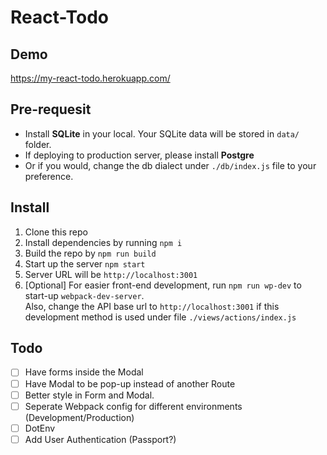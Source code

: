 # React-Todo

## Demo 
https://my-react-todo.herokuapp.com/

## Pre-requesit
* Install __SQLite__ in your local. Your SQLite data will be stored in `data/` folder.
* If deploying to production server, please install __Postgre__
* Or if you would, change the db dialect under `./db/index.js` file to your preference.

## Install
1. Clone this repo
1. Install dependencies by running `npm i`
1. Build the repo by `npm run build`
1. Start up the server `npm start`
1. Server URL will be `http://localhost:3001`
1. [Optional] For easier front-end development, run `npm run wp-dev` to start-up `webpack-dev-server`.<br>
Also, change the API base url to `http://localhost:3001` if this development method is used under file `./views/actions/index.js`

## Todo
- [ ] Have forms inside the Modal
- [ ] Have Modal to be pop-up instead of another Route
- [ ] Better style in Form and Modal.
- [ ] Seperate Webpack config for different environments (Development/Production)
- [ ] DotEnv
- [ ] Add User Authentication (Passport?)